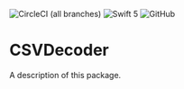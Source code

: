 ![CircleCI (all branches)](https://img.shields.io/circleci/project/github/JaapWijnen/CSVDecoder.svg?style=popout)
![Swift 5](https://img.shields.io/badge/swift-5-brightgreen.svg)
![GitHub](https://img.shields.io/github/license/JaapWijnen/CSVDecoder.svg?style=popout)

# CSVDecoder

A description of this package.

